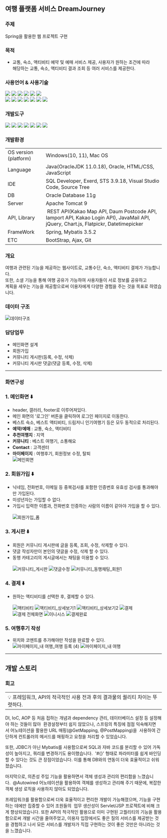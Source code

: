 ## 여행 플랫폼 서비스 DreamJourney
### 주제
Spring을 활용한 웹 프로젝트 구현

### 목적
- 교통, 숙소, 액티비티 예약 및 예매 서비스 제공, 사용자가 원하는 조건에 따라<br>해당하는 교통, 숙소, 액티비티 결과 조회 등 여러 서비스를 제공한다.
  
### 사용언어 & 사용기술
<img src="https://img.shields.io/badge/Java-007396?style=flat&logo=Java&logoColor=white" />  <img src="https://img.shields.io/badge/HTML5-E34F26?style=flat&logo=HTML5&logoColor=white" />  <img src="https://img.shields.io/badge/CSS3-1572B6?style=flat&logo=CSS3&logoColor=white" />  <img src="https://img.shields.io/badge/JavaScript-F7DF1E?style=flat&logo=JavaScript&logoColor=black"/>
<img src="https://img.shields.io/badge/Oracle-F80000?style=flat&logo=oracle&logoColor=white"/>  <img src="https://img.shields.io/badge/jQuery-0769AD?style=flat&logo=jquery&logoColor=white"/><br>
<img src="https://img.shields.io/badge/Bootstrap-7952B3?style=flat&logo=bootstrap&logoColor=white"/>   <img src="https://img.shields.io/badge/Chart.js-FF6384?style=flat&logo=chart.js&logoColor=white"/> <img src="https://img.shields.io/badge/Ajax-green?style=flat&logo=jquery&logoColor=white"/>  <img src="https://img.shields.io/badge/FlatPickr-blue?style=flat&logo=flatpickr&logoColor=white"/> <img src="https://img.shields.io/badge/RESTfulApi-yellow?style=flat&logo=restfulapi&logoColor=white"/> <img src="https://img.shields.io/badge/spring-green?style=flat&logo=spring&logoColor=white"/> <img src="https://img.shields.io/badge/Mybatis-black?style=flat&logo=mybatis&logoColor=white"/>

### 개발도구
<img src="https://img.shields.io/badge/Eclipse IDE-2C2255?style=flat&logo=eclipseide&logoColor=white"/>  <img src="https://img.shields.io/badge/Visual Studio Code-007ACC?style=flat&logo=visualstudiocode&logoColor=white"/>  <img src="https://img.shields.io/badge/Apache Tomcat-F8DC75?style=flat&logo=apachetomcat&logoColor=white"/>  <img src="https://img.shields.io/badge/Sourcetree-0052CC?style=flat&logo=sourcetree&logoColor=white"/> <img src="https://img.shields.io/badge/Git-orange?style=flat&logo=git&logoColor=white"/> <img src="https://img.shields.io/badge/Github-navy?style=flat&logo=github&logoColor=white"/> <img src="https://img.shields.io/badge/Exerd-red?style=flat&logo=exerd&logoColor=white"/> 

### 개발환경
<table>
  <tr>
    <td>OS version (platform)</td>
    <td>Windows(10, 11), Mac OS</td>
  </tr>
  <tr>
    <td>Language</td>
    <td>Java(OracleJDK 11.0.18), Oracle, HTML/CSS, JavaScript</td>
  </tr>
  <tr>
    <td>IDE</td>
    <td>SQL Developer, Exerd, STS 3.9.18, Visual Studio Code, Source Tree</td>
  </tr>
  <tr>
    <td>DB</td>
    <td>Oracle Database 11g</td>
  </tr>
  <tr>
    <td>Server</td>
    <td>Apache Tomcat 9</td>
  </tr>
  <tr>
    <td>API, Library</td>
    <td> REST API(Kakao Map API, Daum Postcode API, Iamport API, Kakao Login API), JavaMail API, jQuery, Chart.js, Flatpickr, Datetimepicker</td>
  </tr>
  <tr>
    <td>FrameWork</td>
    <td>Spring, Mybatis 3.5.2</td>
  </tr>
  <tr>
    <td>ETC</td>
    <td>BootStrap, Ajax, Git</td>
  </tr>
</table>

### 개요
여행과 관련된 기능을 제공하는 웹사이트로, 교통수단, 숙소, 액티비티 결제가 가능합니다.<Br>
또한, 소셜 기능을 통해 여행 공유가 가능하여 사용자들이 서로 정보를 공유하고<br>
계획을 세우는 기능을 제공함으로써 이용자에게 다양한 경험을 주는 것을 목표로 하였습니다.<br>

### 데이터 구조
![데이터구조](https://github.com/wanjinkim/DreamJourney/assets/45139754/50e01824-1769-47f0-9bd4-c393f65b8238)


### 담당업무
- 메인화면 설계
- 회원가입
- 커뮤니티 게시판(등록, 수정, 삭제)
- 커뮤니티 게시판 댓글(댓글 등록, 수정, 삭제)
---
### 화면구성
### 1. 메인화면 ⬇️
- header, 갤러리, footer로 이루어져있다.
- 메인 화면의 '로그인' 버튼을 클릭하여 로그인 페이지로 이동한다.
- 베스트 숙소, 베스트 액티비티, 드림저니 인기여행기 등은 모두 동적으로 처리된다.
- **예약/예매** : 교통, 숙소, 액티비티
- **추천여행지** : 지역
- **커뮤니티** : 베스트 여행기, 소통해요
- **Contact** : 고객센터
- **마이페이지** : 여행후기, 회원정보 수정, 탈퇴<br>
![메인회면](https://github.com/wanjinkim/DreamJourney/assets/45139754/13c5b08a-f72e-4af0-a6af-1ab807687c98)

### 2. 회원가입 ⬇️
- 닉네임, 전화번호, 이메일 등 중복검사를 포함한 인증번호 유효성 검사를 통과해야만 가입된다.
- 미성년자는 가입할 수 없다.
- 가입시 입력한 이름과, 전화번호 인증하는 사람의 이름이 같아야 가입을 할 수 있다.<br><br>
![회원가입_폼](https://github.com/wanjinkim/DreamJourney/assets/45139754/6c8ecfe2-cd08-4955-97a4-1d56e2a092c6)



### 3. 게시판 ⬇️
- 회원은 커뮤니티 게시판에 글을 등록, 조회, 수정, 삭제할 수 있다.
- 댓글 작성자만이 본인의 댓글을 수정, 삭제 할 수 있다.
- 동행 카테고리의 게시글에서는 채팅을 이용할 수 있다.<br><br>
![커뮤니티_게시판](https://github.com/wanjinkim/DreamJourney/assets/45139754/f6f57e24-76b5-4fdf-8c71-7afc27022701)
![댓글수정](https://github.com/wanjinkim/DreamJourney/assets/45139754/8d9cfdb6-3abc-4a5d-bb61-7beb81b7233d)
![커뮤니티_동행채팅_회원1](https://github.com/wanjinkim/DreamJourney/assets/45139754/1c8001c1-40d9-4469-afbc-d124440ccc4e)



### 4. 결제 ⬇️
- 원하는 액티비티를 선택한 후, 결제할 수 있다.<br><br>
![액티비티](https://github.com/wanjinkim/DreamJourney/assets/45139754/c3bddab5-b903-40d1-9c53-3172d1a61c34)
![액티비티_상세보기1](https://github.com/wanjinkim/DreamJourney/assets/45139754/b9db9f67-1066-4132-8845-d5eaf0f19cac)
![액티비티_상세보기2](https://github.com/wanjinkim/DreamJourney/assets/45139754/c4da2d93-f013-436e-a714-d4870ec0f1e9)
![결제](https://github.com/wanjinkim/DreamJourney/assets/45139754/afdbdeb3-fe84-4eb0-9daa-67b76feb8520)
![결제 전체화면](https://github.com/wanjinkim/DreamJourney/assets/45139754/3e6b5941-f3d9-4bf8-9f29-dd8f5e20baae)
![이니시스](https://github.com/wanjinkim/DreamJourney/assets/45139754/d997e1ea-5bd1-4769-a1f4-01a1754d137d)
![결제완료](https://github.com/wanjinkim/DreamJourney/assets/45139754/e5de6b14-5d0d-4e40-9763-78d57c5259ce)

### 5. 여행후기 작성
- 위치와 코멘트를 추가해야만 작성을 완료할 수 있다.
![마이페이지_내 여행_여행 등록 (4)](https://github.com/wanjinkim/DreamJourney/assets/45139754/ec6cd049-e426-4fc2-bbd0-f7e4acc393e6)
![마이페이지_내 여행](https://github.com/wanjinkim/DreamJourney/assets/45139754/b33fc846-1c2e-4dd6-b55f-ac364562b51e)



---
## 개발 스토리
### 회고
<table>
    <tr>
        <td>💡 프레임워크, API의 적극적인 사용 전과 후의 결과물의 퀄리티 차이는 뚜렷하다.
</td>
    </tr>
</table>
DI, IoC, AOP 등 처음 접하는 개념과 dependency 관리, 데이터베이스 설정 등 설정해야 하는 것들이 많아 
환경설정부터 쉽지 않았으나, 스프링의 특징에 점점 익숙해지면서 어노테이션을 활용한 URL 매핑(@GetMapping, @PostMapping)을 
사용하여 간단하게 컨트롤러의 메서드를 매핑하고 요청을 처리할 수 있었습니다.

또한, JDBC가 아닌 Mybatis를 사용함으로써 SQL과 자바 코드를 분리할 수 있어 가독성이 높아지고, 쿼리를 변경하기도 용이했습니다. 
'#{}' 형태로 파라미터를 쉽게 바인딩 할 수 있다는 것도 큰 장점이었습니다. 이를 통해 DB와의 연동이 더욱 효율적이고 쉬워졌습니다.

마지막으로, 의존성 주입 기능을 활용하면서 객체 생성과 관리의 편리함을 느꼈습니다.  @Autowired 어노테이션을 활용하여
객체를 생성하고 관리해 주기 때문에, 복잡한 객체 생성 로직을 사용하지 않아도 되었습니다. 

프레임워크를 활용함으로써 더욱 효율적이고 편리한 개발이 가능해졌으며, 기능을 구현하는 데에만 집중할 수 있어 조원들의 
업무 생산성이 Servlet/JSP 프로젝트에 비해 크게 향상되었습니다. 또한 API의 적극적인 활용으로 이미 구현된 고퀄리티의 기능을
활용함으로써 개발 시간을 줄여주었고, 이용자 입장에서도 좋은 질의 서비스를 제공받는 것을 경험하고 나서
모든 서비스를 개발자가 직접 구현하는 것이 좋은 것만은 아니라는 것을 느꼈습니다.
